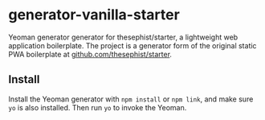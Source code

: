 # generator-vanilla-starter

Yeoman generator generator for thesephist/starter, a lightweight web application boilerplate. The project is a generator form of the original static PWA boilerplate at [github.com/thesephist/starter](github.com/thesephist/starter).

## Install

Install the Yeoman generator with `npm install` or `npm link`, and make sure `yo` is also installed. Then run `yo` to invoke the Yeoman.
